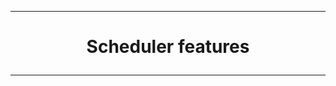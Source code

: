 ---------------------------------------------------------------------------------
# <p align='center'> Scheduler features </p>
---------------------------------------------------------------------------------
